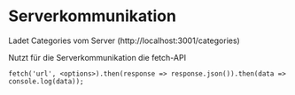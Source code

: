 # Serverkommunikation

Ladet Categories vom Server (http://localhost:3001/categories)

Nutzt für die Serverkommunikation die fetch-API

```
fetch('url', <options>).then(response => response.json()).then(data => console.log(data));
```

